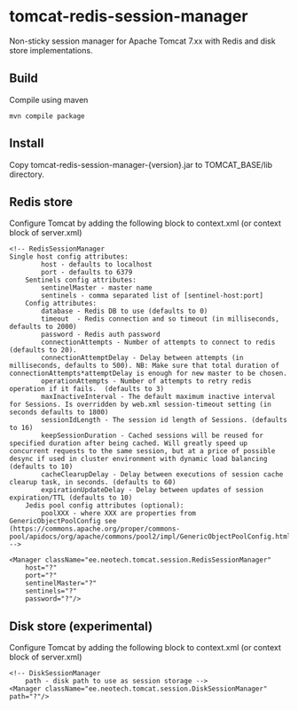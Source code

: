 # tomcat-redis-session-manager
Non-sticky session manager for Apache Tomcat 7.xx with Redis and disk store implementations.

Build
---

Compile using maven

	mvn compile package

Install
---

Copy tomcat-redis-session-manager-{version}.jar to TOMCAT_BASE/lib directory.

Redis store
---

Configure Tomcat by adding the following block to context.xml (or context block of server.xml)

	<!-- RedisSessionManager 
	Single host config attributes:
            host - defaults to localhost
            port - defaults to 6379
        Sentinels config attributes:
            sentinelMaster - master name
            sentinels - comma separated list of [sentinel-host:port]
        Config attributes:
            database - Redis DB to use (defaults to 0)
            timeout  - Redis connection and so timeout (in milliseconds, defaults to 2000)
            password - Redis auth password
            connectionAttempts - Number of attempts to connect to redis (defaults to 20).
            connectionAttemptDelay - Delay between attempts (in milliseconds, defaults to 500). NB: Make sure that total duration of connectionAttempts*attemptDelay is enough for new master to be chosen. 
            operationAttempts - Number of attempts to retry redis operation if it fails.  (defaults to 3)
            maxInactiveInterval - The default maximum inactive interval for Sessions. Is overridden by web.xml session-timeout setting (in seconds defaults to 1800) 
            sessionIdLength - The session id length of Sessions. (defaults to 16)
            keepSessionDuration - Cached sessions will be reused for specified duration after being cached. Will greatly speed up concurrent requests to the same session, but at a price of possible desync if used in cluster environment with dynamic load balancing (defaults to 10)
            cacheClearupDelay - Delay between executions of session cache clearup task, in seconds. (defaults to 60)
            expirationUpdateDelay - Delay between updates of session expiration/TTL (defaults to 10)
        Jedis pool config attributes (optional):
            poolXXX - where XXX are properties from GenericObjectPoolConfig see (https://commons.apache.org/proper/commons-pool/apidocs/org/apache/commons/pool2/impl/GenericObjectPoolConfig.html)
	-->
	
	<Manager className="ee.neotech.tomcat.session.RedisSessionManager"  
		host="?"  
		port="?"  
		sentinelMaster="?"  
		sentinels="?"  
		password="?"/>  
	         
Disk store (experimental)
---

Configure Tomcat by adding the following block to context.xml (or context block of server.xml)

	<!-- DiskSessionManager 
		path - disk path to use as session storage -->
	<Manager className="ee.neotech.tomcat.session.DiskSessionManager" path="?"/>